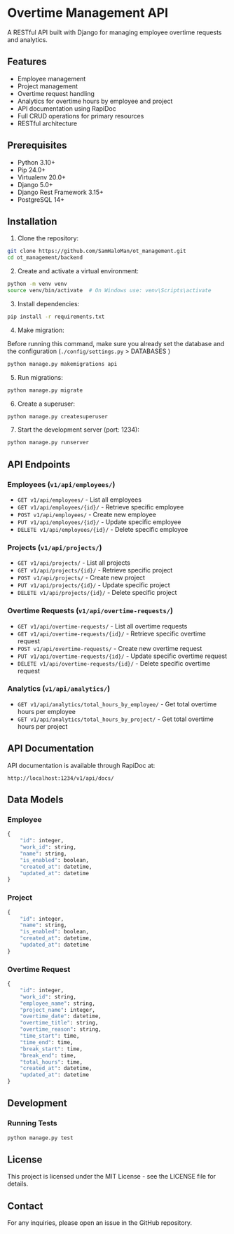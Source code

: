 # Overtime Management API

A RESTful API built with Django for managing employee overtime requests and analytics.

## Features

- Employee management
- Project management
- Overtime request handling
- Analytics for overtime hours by employee and project
- API documentation using RapiDoc
- Full CRUD operations for primary resources
- RESTful architecture

## Prerequisites

- Python 3.10+
- Pip 24.0+
- Virtualenv 20.0+
- Django 5.0+
- Django Rest Framework 3.15+
- PostgreSQL 14+

## Installation

1. Clone the repository:
```bash
git clone https://github.com/SamHaloMan/ot_management.git
cd ot_management/backend
```

2. Create and activate a virtual environment:
```bash
python -m venv venv
source venv/bin/activate  # On Windows use: venv\Scripts\activate
```

3. Install dependencies:
```bash
pip install -r requirements.txt
```

4. Make migration:

Before running this command, make sure you already set the database and the configuration (`./config/settings.py` > DATABASES )
```bash
python manage.py makemigrations api
```

5. Run migrations:
```bash
python manage.py migrate
```

6. Create a superuser:
```bash
python manage.py createsuperuser
```

7. Start the development server (port: 1234):
```bash
python manage.py runserver
```

## API Endpoints

### Employees (`v1/api/employees/`)

- `GET v1/api/employees/` - List all employees
- `GET v1/api/employees/{id}/` - Retrieve specific employee
- `POST v1/api/employees/` - Create new employee
- `PUT v1/api/employees/{id}/` - Update specific employee
- `DELETE v1/api/employees/{id}/` - Delete specific employee

### Projects (`v1/api/projects/`)

- `GET v1/api/projects/` - List all projects
- `GET v1/api/projects/{id}/` - Retrieve specific project
- `POST v1/api/projects/` - Create new project
- `PUT v1/api/projects/{id}/` - Update specific project
- `DELETE v1/api/projects/{id}/` - Delete specific project

### Overtime Requests (`v1/api/overtime-requests/`)

- `GET v1/api/overtime-requests/` - List all overtime requests
- `GET v1/api/overtime-requests/{id}/` - Retrieve specific overtime request
- `POST v1/api/overtime-requests/` - Create new overtime request
- `PUT v1/api/overtime-requests/{id}/` - Update specific overtime request
- `DELETE v1/api/overtime-requests/{id}/` - Delete specific overtime request

### Analytics (`v1/api/analytics/`)

- `GET v1/api/analytics/total_hours_by_employee/` - Get total overtime hours per employee
- `GET v1/api/analytics/total_hours_by_project/` - Get total overtime hours per project

## API Documentation

API documentation is available through RapiDoc at:
```
http://localhost:1234/v1/api/docs/
```

## Data Models

### Employee
```python
{
    "id": integer,
    "work_id": string,
    "name": string,
    "is_enabled": boolean,
    "created_at": datetime,
    "updated_at": datetime
}
```

### Project
```python
{
    "id": integer,
    "name": string,
    "is_enabled": boolean,
    "created_at": datetime,
    "updated_at": datetime
}
```

### Overtime Request
```python
{
    "id": integer,
    "work_id": string,
    "employee_name": string,
    "project_name": integer,
    "overtime_date": datetime,
    "overtime_title": string,
    "overtime_reason": string,
    "time_start": time,
    "time_end": time,
    "break_start": time,
    "break_end": time,
    "total_hours": time,
    "created_at": datetime,
    "updated_at": datetime
}
```

## Development

### Running Tests
```bash
python manage.py test
```
## License

This project is licensed under the MIT License - see the LICENSE file for details.

## Contact

For any inquiries, please open an issue in the GitHub repository.